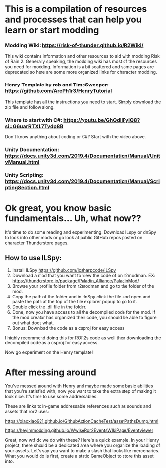 # This is a compilation of resources and processes that can help you learn or start modding 

### Modding Wiki: https://risk-of-thunder.github.io/R2Wiki/ 

This wiki contains information and other resources to aid with modding Risk of Rain 2. Generally speaking, the modding wiki has most of the resources you need for modding. Information is a bit scattered and some pages are deprecated so here are some more organized links for character modding.

### Henry Template by rob and TimeSweeper:  https://github.com/ArcPh1r3/HenryTutorial

This template has all the instructions you need to start. Simply download the zip file and follow along.

### Where to start with C#: https://youtu.be/GhQdlIFylQ8?si=G6uarRTXL7Tydp8B

Don't know anything about coding or C#? Start with the video above.

### Unity Documentation: https://docs.unity3d.com/2019.4/Documentation/Manual/UnityManual.html

### Unity Scripting: https://docs.unity3d.com/2019.4/Documentation/Manual/ScriptingSection.html

# Ok great, you know basic fundamentals… Uh, what now?? 

It's time to do some reading and experimenting. Download ILspy or dnSpy to look into other mods or go look at public GitHub repos posted on character Thunderstore pages.

## How to use ILSpy: 
1. Install ILSpy https://github.com/icsharpcode/ILSpy
2. Download a mod that you want to view the code of on r2modman. EX: https://thunderstore.io/package/Paladin_Alliance/PaladinMod/
3. Browse your profile folder from r2modman and go to the folder of the mod.
4. Copy the path of the folder and in dnSpy click the file and open and paste the path at the top of the file explorer popup to go to it.
5. Double click the .dll file in the folder.
6. Done, now you have access to all the decompiled code for the mod. If the mod creator has organized their code, you should be able to figure out what does what.
7. Bonus: Download the code as a csproj for easy access

I highly recommend doing this for ROR2s code as well then downloading the decompiled code as a csproj for easy access.

Now go experiment on the Henry template!

# After messing around

You’ve messed around with Henry and maybe made some basic abilities that you're satisfied with, now you want to take the extra step of making it look nice. It’s time to use some addressables.

These are links to in-game addressable references such as sounds and assets that ror2 uses:

https://xiaoxiao921.github.io/GithubActionCacheTest/assetPathsDump.html

https://heyimmodding.github.io/WwiseRor2EventsWIkiPage/Eventviewer

Great, now wtf do we do with these? Here's a quick example. In your Henry project, there should be a dedicated area where you organize the loading of your assets. Let's say you want to make a slash that looks like mercenaries. What you would do is first, create a static GameObject to store this asset into.



